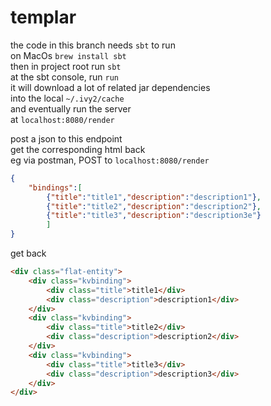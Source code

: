 # templar

the code in this branch needs `sbt` to run  
on MacOs `brew install sbt`  
then in project root run `sbt`  
at the sbt console, run `run`  
it will download a lot of related jar dependencies  
into the local `~/.ivy2/cache`  
and eventually run the server  
at `localhost:8080/render`  

post a json to this endpoint  
get the corresponding html back  
eg via postman, POST to `localhost:8080/render`  
```json
{
	"bindings":[
		{"title":"title1","description":"description1"},
		{"title":"title2","description":"description2"},
		{"title":"title3","description":"description3e"}
		]
}
```

get back
```html
<div class="flat-entity">
    <div class="kvbinding">
        <div class="title">title1</div>
        <div class="description">description1</div>
    </div>
    <div class="kvbinding">
        <div class="title">title2</div>
        <div class="description">description2</div>
    </div>
    <div class="kvbinding">
        <div class="title">title3</div>
        <div class="description">description3</div>
    </div>
</div>
```
